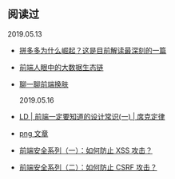 ## 阅读过

2019.05.13

- [拼多多为什么崛起？这是目前解读最深刻的一篇](https://mp.weixin.qq.com/s/nuagQDITe6CdKoHeD3w71g)
- [前端人眼中的大数据生态链](https://juejin.im/post/5c99ef1fe51d45533b070cc2)
- [聊一聊前端换肤](https://juejin.im/post/5ca41617f265da3092006155)

  2019.05.16

- [LD | 前端一定要知道的设计常识(一) | 席克定律](https://juejin.im/post/5cab54d76fb9a0688e06566e)
- [png 文章](https://juejin.im/post/5c8e4feb6fb9a070aa5ce200)
- [前端安全系列（一）：如何防止 XSS 攻击？](https://tech.meituan.com/2018/09/27/fe-security.html)
- [前端安全系列（二）：如何防止 CSRF 攻击？](https://tech.meituan.com/2018/10/11/fe-security-csrf.html)

